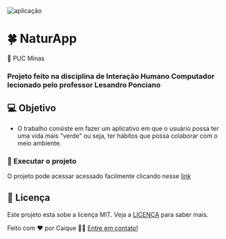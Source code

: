 ![aplicação](https://i.ibb.co/7zgTdTW/screencapture-file-Users-caiqueribeiro-Documents-Projects-Natur-App-index-html-2020-06-19-16-33-54.png)

# 🍀 NaturApp

🏫 PUC Minas

### Projeto feito na disciplina de Interação Humano Computador lecionado pelo professor Lesandro Ponciano

## 💻 Objetivo

- O trabalho consiste em fazer um aplicativo em que o usuário possa ter uma vida mais "verde" ou seja, ter hábitos que possa colaborar com o meio ambiente.

### 🚀 Executar o projeto

O projeto pode acessar acessado facilmente clicando nesse [link](https://caiquer.github.io/NaturApp/)

## 📝 Licença

Este projeto esta sobe a licença MIT. Veja a [LICENÇA](license) para saber mais.

Feito com ❤️ por Caique 👋🏽 [Entre em contato!](https://www.linkedin.com/in/caiquer/)
